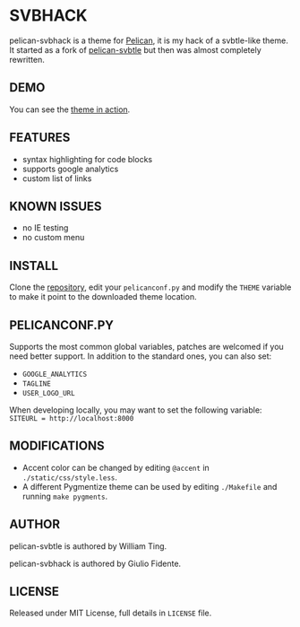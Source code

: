 # SVBHACK

pelican-svbhack is a theme for [Pelican](http://getpelican.com), it is my hack of a svbtle-like theme. It started as a fork of [pelican-svbtle](https://github.com/wting/pelican-svbtle) but then was almost completely rewritten.

## DEMO

You can see the [theme in action](http://www.giuliofidente.im/).

## FEATURES

- syntax highlighting for code blocks
- supports google analytics
- custom list of links

## KNOWN ISSUES

- no IE testing
- no custom menu

## INSTALL

Clone the [repository](https://github.com/giulivo/pelican-svbhack), edit your `pelicanconf.py` and modify the `THEME` variable to make it point to the downloaded theme location.

## PELICANCONF.PY

Supports the most common global variables, patches are welcomed if you need better support. In addition to the standard ones, you can also set:

- `GOOGLE_ANALYTICS`
- `TAGLINE`
- `USER_LOGO_URL`

When developing locally, you may want to set the following variable: `SITEURL = http://localhost:8000`

## MODIFICATIONS

- Accent color can be changed by editing `@accent` in `./static/css/style.less`.
- A different Pygmentize theme can be used by editing `./Makefile` and running `make pygments`.

## AUTHOR

pelican-svbtle is authored by William Ting.

pelican-svbhack is authored by Giulio Fidente.

## LICENSE

Released under MIT License, full details in `LICENSE` file.